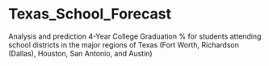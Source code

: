 # Texas_School_Forecast
Analysis and prediction 4-Year College Graduation % for students attending school districts in the major regions of Texas (Fort Worth, Richardson (Dallas), Houston, San Antonio, and Austin)
